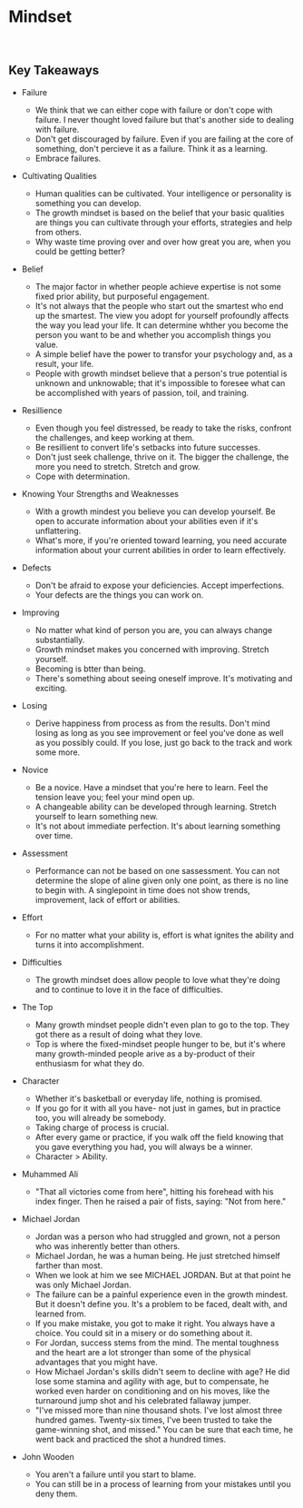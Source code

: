 
# Mindset
<br>

## Key Takeaways <br>

* Failure
	* We think that we can either cope with failure or don't cope with failure. I never thought loved failure but that's another side to dealing with failure.
	* Don't get discouraged by failure. Even if you are failing at the core of something, don't percieve it as a failure. Think it as a learning.
	* Embrace failures. <br>

* Cultivating Qualities
	* Human qualities can be cultivated. Your intelligence or personality is something you can develop.
	* The growth mindset is based on the belief that your basic qualities are things you can cultivate through your efforts, strategies and help from others.
	* Why waste time proving over and over how great you are, when you could be getting better?<br>

* Belief
	* The major factor in whether people achieve expertise is not some fixed prior ability, but purposeful engagement.
	* It's not always that the people who start out the smartest who end up the smartest. The view you adopt for yourself profoundly affects the way you lead your life. It can determine whther you become the person you want to be and whether you accomplish things you value.
	* A simple belief have the power to transfor your psychology and, as a result, your life.
	* People with growth mindset believe that a person's true potential is unknown and unknowable; that it's impossible to foresee what can be accomplished with years of passion, toil, and training.<br>

* Resillience
	* Even though you feel distressed, be ready to take the risks, confront the challenges, and keep working at them.
	* Be resillient to convert life's setbacks into future successes.
	* Don't just seek challenge, thrive on it. The bigger the challenge, the more you need to stretch. Stretch and grow.
	* Cope with determination.<br>

* Knowing Your Strengths and Weaknesses
	* With a growth mindest you believe you can develop yourself. Be open to accurate information about your abilities even if it's unflattering.
	* What's more, if you're oriented toward learning, you need accurate information about your current abilities in order to learn effectively.<br>
	
* Defects
	* Don't be afraid to expose your deficiencies. Accept imperfections.
	* Your defects are the things you can work on.<br>
	
* Improving
	* No matter what kind of person you are, you can always change substantially. 
	* Growth mindset makes you concerned with improving. Stretch yourself.
	* Becoming is btter than being.
	* There's something about seeing oneself improve. It's motivating and exciting.<br>

* Losing
	* Derive happiness from process as from the results. Don't mind losing as long as you see improvement or feel you've done as well as you possibly could. If you lose, just go back to the track and work some more.<br>

* Novice
	* Be a novice. Have a mindset that you're here to learn. Feel the tension leave you; feel your mind open up.
	* A changeable ability can be developed through learning. Stretch yourself to learn something new.
	* It's not about immediate perfection. It's about learning something over time.<br>
	
* Assessment
	* Performance can not be based on one sassessment. You can not determine the slope of aline given only one point, as there is no line to begin with. A singlepoint in time does not show trends, improvement, lack of effort or abilities.<br>	

* Effort
	* For no matter what your ability is, effort is what ignites the ability and turns it into accomplishment.<br>

* Difficulties
	* The growth mindset does allow people to love what they're doing and to continue to love it in the face of difficulties.<br>

* The Top
	* Many growth mindset people didn't even plan to go to the top. They got there as a result of doing what they love.
	* Top is where the fixed-mindset people hunger to be, but it's where many growth-minded people arive as a by-product of their enthusiasm for what they do.<br>

* Character
	* Whether it's basketball or everyday life, nothing is promised.
	* If you go for it with all you have- not just in games, but in practice too, you will already be somebody.
	* Taking charge of process is crucial.
	* After every game or practice, if you walk off the field knowing that you gave everything you had, you will always be a winner.
	* Character > Ability.<br>

* Muhammed Ali
	* "That all victories come from here", hitting his forehead with his index finger. Then he raised a pair of fists, saying: "Not from here."<br>

* Michael Jordan
	* Jordan was a person who had struggled and grown, not a person who was inherently better than others.
	* Michael Jordan, he was a human being. He just stretched himself farther than most.
	* When we look at him we see MICHAEL JORDAN. But at that point he was only Michael Jordan.
	* The failure can be a painful experience even in the growth mindest. But it doesn't define you. It's a problem to be faced, dealt with, and learned from.
	* If you make mistake, you got to make it right. You always have a choice. You could sit  in a misery or do something about it.
	* For Jordan, success stems from the mind. The mental toughness and the heart are a lot stronger than some of the physical advantages that you might have.
	* How Michael Jordan's skills didn't seem to decline with age? He did lose some stamina and agility with age, but to compensate, he worked even harder on conditioning and on his moves, like the turnaround jump shot and his celebrated fallaway jumper.
	* "I've missed more than nine thousand shots. I've lost almost three hundred games. Twenty-six times, I've been trusted to take the game-winning shot, and missed." You can be sure that each time, he went back and practiced the shot a hundred times.<br>
	
* John Wooden
	* You aren't a failure until you start to blame.
	* You can still be in a process of learning from your mistakes until you deny them.
	
